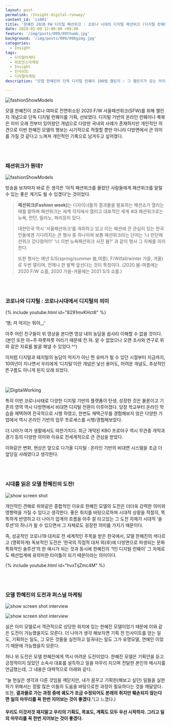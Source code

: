 ```yaml
---
layout: post
permalink: /Insight-digital-runway/
content_id: 'is001'
title: '한혜진 2020 FW 디지털 패션위크 : 코로나 시대의 디지털 패션위크 (디지털 런웨이)(COVID-19 Korean Digital fashion week, Digital runway)'
date: 2020-05-09 12:00:00 +09:00
feature: '/img/posts/009/09thumb.jpg'
background: '/img/posts/009/09bgimg.jpg'
categories:
  - Insight
tags:
  - 디지털마케터
  - 퍼포먼스마케팅
  - Insight
  - 인사이트
  - 디지털마케팅
description: "모델 한혜진의 단독 디지털 런웨이 100벌 챌린지 : 그 챌린지가 갖는 의미는?"

---
```


![fashionShowModels](/img/posts/009/01.jpg)

 모델 한혜진이 코로나 여파로 전면취소된 2020 F/W 서울패션위크(SFW)를 위해 챌린지 개념으로 단독 디지털 런웨이를 기획, 선보였다. 디지털 기반의 온라인 런웨이나 룩북은 이미 오래 전부터 있어왔던 개념으로 다양한 국내외 사례가 존재하지만 개인적인 의견으로 이번 한혜진 모델의 행보는 시기적으로 적절할 뿐만 아니라 다방면에서 큰 의미를 가질 것 같다고 느껴져 개인적인 기록으로 남겨두고 싶어졌다.

<br>

<br>

<h3>패션위크가 뭔데?</h3>

![fashionShowModels](/img/posts/009/02.jpg)

방송을 보자마자 바로 든 생각은 ‘아직 패션위크를 몰랐던 사람들에게 패션위크를 알릴 수 있는 좋은 계기도 될 수 있겠다’는 것이었다.

> <b>패션위크(Fashion week)</b>는 디자이너들의 결과물을 발표하는 패션쇼가 열리는 때를 말하며 패션위크는 세계 각지에서 열리고 대표적인 세계 4대 패션워크로는 뉴욕, 런던, 밀라노, 파리등이 있다.
>
> 대한민국 역시 ‘서울패션위크’를 개최하고 있고 이는 패션에 큰 관심이 있는 한국인들에겐 기다려지는 큰 행사 중 하나이며 보통 패션위크라는 단어는 ‘나 런던패션위크 갔다왔어!!!’ ‘너 이번 뉴욕패션위크 사진 봄?’ 과 같이 행사 그 자체를 의미한다.
>
> 또한 행사는 매년 S/S(spring/summer 봄,여름), F/W(fall/winter 가을, 겨울)로 두번 열리며, 언제나 한 발짝 앞선다는 것이 특징이다. (2020 봄-여름에는 2020 F/W 쇼를, 2020 가을-겨울에는 2021 S/S 쇼를.)  

<br>

<br>

<h3>코로나와 디지털 : 코로나시대에서 디지털의 의미</h3>

{% include youtube.html id="8291mvKHct8" %}

‘엥; 저 억지는 뭐야,,;’

 아주 어린 친구들이 위 영상을 본다면 영상 내의 농담을 쉽사리 이해할 수 없을 것이다. (본인 또한 아~주 파릇파릇 어리기 때문에 전.혀. 알 수 없었으나 오랜 조사와 연구로 위와 같은 자료를 발굴 해낼 수 있었다.^^)

이처럼 디지털과 돼지털의 농담이 억지가 아닌 찐 유머가 될 수 있던 시절부터 지금까지, 10여년이 지나면서 우리에게 ‘디지털’이란 개념은 낯선 용어도, 어려운 개념도, 추상적인 뜬구름도 아니게 된지 오래 되었다.

<br>

![DigitalWorking](/img/posts/009/03.jpg)

 특히 이번 코로나사태로 다양한 디지털 기반의 플랫폼이 탄생, 성장한 것은 물론이고 기존의 영역 역시 다방면에서 비대면 디지털 전환이 이루어졌다. 당장 학교부터 온라인 학습을 채택하여 전국적으로 시행 하였고, 한번도 재택근무를 경험해보지 않은 다양한 기업에서 역시 온라인 기반의 업무 프로세스를 시행/경험해보았다.

 더 나아가 여가 생활에서도 마찬가지다. 최근 개막된 KBO 프로야구 역시 무관중 개막과 경기 등의 다양한 의미와 이유로 전세계적으로 큰 관심을 받았다.

 이와같은 변화, 현상은 앞으로 다가올 디지털 : 온라인 기반의 비대면 시스템을 조금 더 앞당길 사례였다고 생각한다.

<br>

<br>

<h3>시대를 읽은 모델 한혜진의 도전!</h3>

![show screen shot](/img/posts/009/05.jpg)

 개인적인 견해로 위와같은 종합적인 이유로 한혜진 모델의 도전은 더더욱 강력한 의미와 영향력을 가질 수 있다고 생각한다. 좋은 취지를 바탕으로하며 시대적 상황을 적절히, 똑똑하게 반영하고 더 나아가 업계의 흐름을 아주 잘 타고있는 그 도전 자체가 시대적 ‘솔루션’의 하나가 될 수 있으면서 그 자체로도 굉장한 의미를 가지기 때문이다.

 즉, 성공적인 코로나19 대처로 전 세계적인 주목을 받은 한국에서, 모델 한혜진의 색다르고 (명확하게) 독보적인 도전은 ‘한국의 직접적 대처 외(후)에 다방면으로 파생되는 문화특화적인 솔루션’의 한 예시가 되는 것과 동시에 한혜진의 ‘1인 디지털 런웨이’ 그 자체로도 패션업계에 유의미한 타이틀이 되기 때문이라는 의미이다.

{% include youtube.html id="hvxTijZmc4M" %}

<br>

<br>

<h3>모델 한혜진의 도전과 퍼스널 마케팅</h3>

![show screen shot interview](/img/posts/009/04.jpg)

![show screen shot interview](/img/posts/009/06.jpg)

 실은 이미 모델로서 객관적으로 상당한 위치에 있는 한혜진 모델이었기 때문에 이와 같은 도전이 가능했을지도 모른다. 더 나아가 생각 해보자면 기획 전 인사이트를 얻는 일도, 기획하는 일도, 그 모든 것들을 실천하고 일궈내는 일도 그가 유명모델, 연예인 이었기 때문에 가능했을지 모른다.

 허나 위 도전은 모델 한혜진에게 역시 어려운 도전이었다. 한혜진 모델은 기획안을 듣고 긍정적이지 않았던 소속사 대표를 설득하고 일을 마무리 지으며 전달한 본인의 메시지를 언급했는데, 그 내용은 대략적으로 아래와 같다.

“늘 현실은 생각과 다른 것임을 깨닫지만, 내가 꿈꾸고 기획한(해보고 싶던) 일들을 실현하기 위해서는 정말 많은 이들의 도움을 바탕으로한 과정이 필요하다는 것을 깨달았다. 또한, <b>결과물로 가는 과정 중에 궤도가 조금 수정되어도 본래의 취지만 훼손되지 않는다면 일의 마무리를 꼭 한번 지어보는 것이 좋겠다</b>.”(고 느꼈다.)

 <h4>우리도 이것저것 재지말고 우리의 기획도, 목표도, 계획도 모두 우선 시작하자. 그리고 일의 마무리를 꼭 한번 지어보는 것이 좋겠다.</h4>

<br>

<br>
